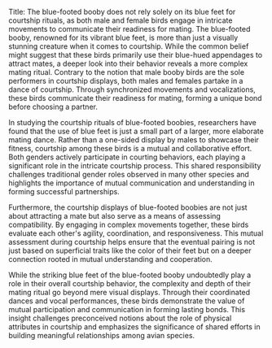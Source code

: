 Title: The blue-footed booby does not rely solely on its blue feet for courtship rituals, as both male and female birds engage in intricate movements to communicate their readiness for mating.
The blue-footed booby, renowned for its vibrant blue feet, is more than just a visually stunning creature when it comes to courtship. While the common belief might suggest that these birds primarily use their blue-hued appendages to attract mates, a deeper look into their behavior reveals a more complex mating ritual. Contrary to the notion that male booby birds are the sole performers in courtship displays, both males and females partake in a dance of courtship. Through synchronized movements and vocalizations, these birds communicate their readiness for mating, forming a unique bond before choosing a partner.

In studying the courtship rituals of blue-footed boobies, researchers have found that the use of blue feet is just a small part of a larger, more elaborate mating dance. Rather than a one-sided display by males to showcase their fitness, courtship among these birds is a mutual and collaborative effort. Both genders actively participate in courting behaviors, each playing a significant role in the intricate courtship process. This shared responsibility challenges traditional gender roles observed in many other species and highlights the importance of mutual communication and understanding in forming successful partnerships.

Furthermore, the courtship displays of blue-footed boobies are not just about attracting a mate but also serve as a means of assessing compatibility. By engaging in complex movements together, these birds evaluate each other's agility, coordination, and responsiveness. This mutual assessment during courtship helps ensure that the eventual pairing is not just based on superficial traits like the color of their feet but on a deeper connection rooted in mutual understanding and cooperation.

While the striking blue feet of the blue-footed booby undoubtedly play a role in their overall courtship behavior, the complexity and depth of their mating ritual go beyond mere visual displays. Through their coordinated dances and vocal performances, these birds demonstrate the value of mutual participation and communication in forming lasting bonds. This insight challenges preconceived notions about the role of physical attributes in courtship and emphasizes the significance of shared efforts in building meaningful relationships among avian species.